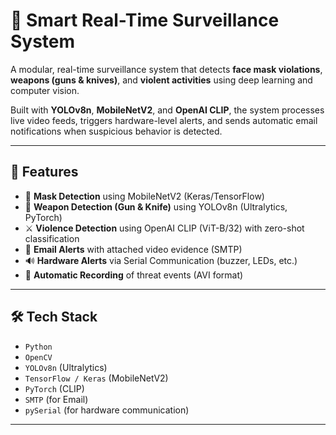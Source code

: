 # 🔐 Smart Real-Time Surveillance System

A modular, real-time surveillance system that detects **face mask violations**, **weapons (guns & knives)**, and **violent activities** using deep learning and computer vision.

Built with **YOLOv8n**, **MobileNetV2**, and **OpenAI CLIP**, the system processes live video feeds, triggers hardware-level alerts, and sends automatic email notifications when suspicious behavior is detected.

---

## 🚀 Features

- 🧠 **Mask Detection** using MobileNetV2 (Keras/TensorFlow)
- 🔫 **Weapon Detection (Gun & Knife)** using YOLOv8n (Ultralytics, PyTorch)
- ⚔️ **Violence Detection** using OpenAI CLIP (ViT-B/32) with zero-shot classification
- 📩 **Email Alerts** with attached video evidence (SMTP)
- 🔊 **Hardware Alerts** via Serial Communication (buzzer, LEDs, etc.)
- 🎥 **Automatic Recording** of threat events (AVI format)

---

## 🛠️ Tech Stack

- `Python`
- `OpenCV`
- `YOLOv8n` (Ultralytics)
- `TensorFlow / Keras` (MobileNetV2)
- `PyTorch` (CLIP)
- `SMTP` (for Email)
- `pySerial` (for hardware communication)

---
